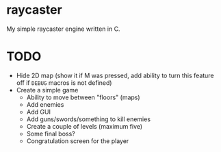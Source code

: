 # raycaster

My simple raycaster engine written in C.

# TODO

- Hide 2D map (show it if M was pressed, add ability to turn this feature off if `DEBUG` macros is not defined)
- Create a simple game
    - Ability to move between "floors" (maps)
    - Add enemies
    - Add GUI
    - Add guns/swords/something to kill enemies
    - Create a couple of levels (maximum five)
    - Some final boss?
    - Congratulation screen for the player
